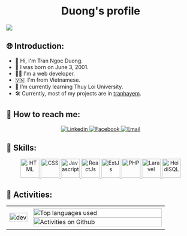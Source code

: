 <h1 align="center">Duong's profile</h1>

<a href="https://github.com/duongtranngoc">
    <img src="https://komarev.com/ghpvc/?username=duongtranngoc&style=for-the-badge">
</a>

## 🌐 Introduction:

- 👋 Hi, I'm Tran Ngoc Duong.
- 🎂 I was born on June 3, 2001.
- 👨‍💻 I'm a web developer.
- 🇻🇳  I'm from Vietnamese.
- 🌱 I’m currently learning Thuy Loi University.
- 🛠️ Currently, most of my projects are in [tranhayem](https://github.com/nguyenthuhien5612).

## 📧 How to reach me:

<p align="center">
    <a href="https://www.linkedin.com/in/duongtranngoc/">
        <img src="https://img.icons8.com/fluent/50/000000/linkedin.png" target="_blank" alt="Linkedin" />
    </a>
    <a href="https://www.facebook.com/duongtranngoc.info">
        <img src="https://img.icons8.com/fluent/50/000000/facebook-new.png" target="_blank" alt="Facebook" />
    </a>
    <a href="mailto:duongtn0306@gmail.com">
        <img src="https://img.icons8.com/fluent/50/000000/mailing.png" target="_blank" alt="Email" />
    </a>
</p>

## 🚀 Skills:

<p align="center">
    <a href="https://en.wikipedia.org/wiki/HTML">
        <img src="https://cdn-icons-png.flaticon.com/512/1051/1051277.png" height="50" alt="HTML" />
    </a>
    <a href="https://en.wikipedia.org/wiki/CSS">
        <img src="https://cdn-icons-png.flaticon.com/512/732/732190.png" height="50" alt="CSS" />
    </a>
    <a href="https://en.wikipedia.org/wiki/JavaScript">
        <img src="https://cdn-icons-png.flaticon.com/512/5968/5968292.png" height="50" alt="Javascript" />
    </a>
    <a href="https://en.wikipedia.org/wiki/React_(software)">
        <img src="https://cdn-icons-png.flaticon.com/512/1126/1126012.png" height="50" alt="ReactJs" />
    </a>
    <a href="https://en.wikipedia.org/wiki/Ext_JS">
        <img src="https://www.sencha.com/wp-content/uploads/2023/07/hero-center-img.svg" height="50" alt="ExtJs" />
    </a>
    <a href="https://en.wikipedia.org/wiki/PHP">
        <img src="https://cdn-icons-png.flaticon.com/512/919/919830.png" height="50" alt="PHP" />
    </a>
    <a href="https://en.wikipedia.org/wiki/Laravel">
        <img src="https://upload.wikimedia.org/wikipedia/commons/thumb/9/9a/Laravel.svg/50px-Laravel.svg.png"
            height="50" alt="Laravel" />
    </a>
    <a href="https://en.wikipedia.org/wiki/HeidiSQL">
        <img src="https://upload.wikimedia.org/wikipedia/commons/thumb/3/32/HeidiSQL_logo_image.png/120px-HeidiSQL_logo_image.png"
            height="50" alt="HeidiSQL" />
    </a>
</p>

## 🎯 Activities:

<table style="width:100%;">
    <tr>
        <td>
            <p align="center">
                <img src="https://cdn.dribbble.com/users/1059583/screenshots/4171367/coding-freak.gif" alt="dev"
                    width="100%" />
            </p>
        </td>
        <td>
            <img src="https://github-readme-stats.vercel.app/api/top-langs/?username=duongtranngoc&bg_color=FFFFFF00&text_color=179fa3&layout=compact&hide=CSS&langs_count=10&custom_title=Top%20languages%20used"
                alt="Top languages used" width="100%" />
            <img src="https://github-readme-stats.vercel.app/api?username=duongtranngoc&bg_color=FFFFFF00&text_color=179fa3&show_icons=true&count_private=true&include_all_commits=true&custom_title=Activities%20on%20GitHub" alt="Activities on Github" width="100%"/>
        </td>
    </tr>
</table>
